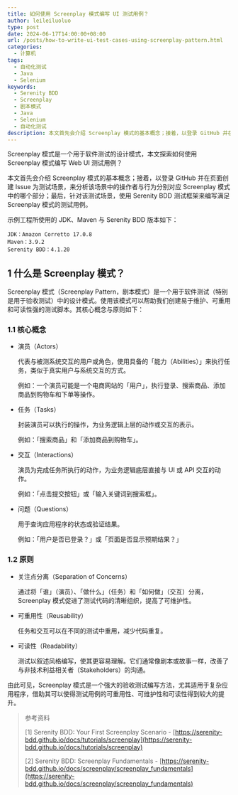```yaml
---
title: 如何使用 Screenplay 模式编写 UI 测试用例？
author: leileiluoluo
type: post
date: 2024-06-17T14:00:00+08:00
url: /posts/how-to-write-ui-test-cases-using-screenplay-pattern.html
categories:
  - 计算机
tags:
  - 自动化测试
  - Java
  - Selenium
keywords:
  - Serenity BDD
  - Screenplay
  - 剧本模式
  - Java
  - Selenium
  - 自动化测试
description: 本文首先会介绍 Screenplay 模式的基本概念；接着，以登录 GitHub 并在页面创建 Issue 为测试场景，来分析该场景中的操作者与行为分别对应 Screenplay 模式中的哪个部分；最后，针对该测试场景，使用 Serenity BDD 测试框架来编写满足 Screenplay 模式的测试用例。
---
```


Screenplay 模式是一个用于软件测试的设计模式，本文探索如何使用 Screenplay 模式编写 Web UI 测试用例？

本文首先会介绍 Screenplay 模式的基本概念；接着，以登录 GitHub 并在页面创建 Issue 为测试场景，来分析该场景中的操作者与行为分别对应 Screenplay 模式中的哪个部分；最后，针对该测试场景，使用 Serenity BDD 测试框架来编写满足 Screenplay 模式的测试用例。

<!--more-->

示例工程所使用的 JDK、Maven 与 Serenity BDD 版本如下：

```text
JDK：Amazon Corretto 17.0.8
Maven：3.9.2
Serenity BDD：4.1.20
```

## 1 什么是 Screenplay 模式？

Screenplay 模式（Screenplay Pattern，剧本模式）是一个用于软件测试（特别是用于验收测试）中的设计模式。使用该模式可以帮助我们创建易于维护、可重用和可读性强的测试脚本。其核心概念与原则如下：

### 1.1 核心概念

- 演员（Actors）

  代表与被测系统交互的用户或角色，使用具备的「能力（Abilities）」来执行任务，类似于真实用户与系统交互的方式。

  例如：一个演员可能是一个电商网站的「用户」，执行登录、搜索商品、添加商品到购物车和下单等操作。

- 任务（Tasks）

  封装演员可以执行的操作，为业务逻辑上层的动作或交互的表示。

  例如：「搜索商品」和「添加商品到购物车」。

- 交互（Interactions）

  演员为完成任务所执行的动作，为业务逻辑底层直接与 UI 或 API 交互的动作。

  例如：「点击提交按钮」或「输入关键词到搜索框」。

- 问题（Questions）

  用于查询应用程序的状态或验证结果。

  例如：「用户是否已登录？」或「页面是否显示预期结果？」

### 1.2 原则

- 关注点分离（Separation of Concerns）

  通过将「谁」（演员）、「做什么」（任务）和「如何做」（交互）分离，Screenplay 模式促进了测试代码的清晰组织，提高了可维护性。

- 可重用性（Reusability）

  任务和交互可以在不同的测试中重用，减少代码重复。

- 可读性（Readability）

  测试以叙述风格编写，使其更容易理解。它们通常像剧本或故事一样，改善了与非技术利益相关者（Stakeholders）的沟通。

由此可见，Screenplay 模式是一个强大的验收测试编写方法，尤其适用于复杂应用程序，借助其可以使得测试用例的可重用性、可维护性和可读性得到较大的提升。

> 参考资料
>
> [1] Serenity BDD: Your First Screenplay Scenario - [https://serenity-bdd.github.io/docs/tutorials/screenplay](https://serenity-bdd.github.io/docs/tutorials/screenplay)
>
> [2] Serenity BDD: Screenplay Fundamentals - [https://serenity-bdd.github.io/docs/screenplay/screenplay_fundamentals](https://serenity-bdd.github.io/docs/screenplay/screenplay_fundamentals)
